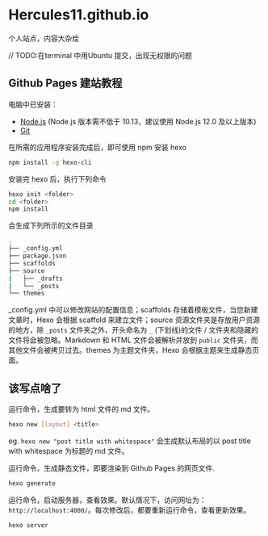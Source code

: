 # Hercules11.github.io
个人站点，内容大杂烩

// TODO:在terminal 中用Ubuntu 提交，出现无权限的问题

## Github Pages 建站教程

电脑中已安装：

- [Node.js](http://nodejs.org/) (Node.js 版本需不低于 10.13，建议使用 Node.js 12.0 及以上版本)
- [Git](http://git-scm.com/)

在所需的应用程序安装完成后，即可使用 npm 安装 hexo

```bash
npm install -g hexo-cli
```

安装完 hexo 后，执行下列命令

```bash
hexo init <folder>
cd <folder>
npm install
```

会生成下列所示的文件目录

```bash
.
├── _config.yml
├── package.json
├── scaffolds
├── source
|   ├── _drafts
|   └── _posts
└── themes
```

_config.yml 中可以修改网站的配置信息；scaffolds 存储着模板文件，当您新建文章时，Hexo 会根据 scaffold 来建立文件；source 资源文件夹是存放用户资源的地方，除 `_posts` 文件夹之外，开头命名为 `_` (下划线)的文件 / 文件夹和隐藏的文件将会被忽略。Markdown 和 HTML 文件会被解析并放到 `public` 文件夹，而其他文件会被拷贝过去。themes 为主题文件夹，Hexo 会根据主题来生成静态页面。

## 该写点啥了

运行命令，生成要转为 html 文件的 md 文件。

```bash
hexo new [layout] <title>
```

eg. `hexo new "post title with whitespace"` 会生成默认布局的以 post title with whitespace 为标题的 md 文件。

运行命令，生成静态文件，即要渲染到 Github Pages 的网页文件.

```bash
hexo generate 
```

运行命令，启动服务器，查看效果。默认情况下，访问网址为： `http://localhost:4000/`。每次修改后，都要重新运行命令，查看更新效果。

```bash
hexo server
```

